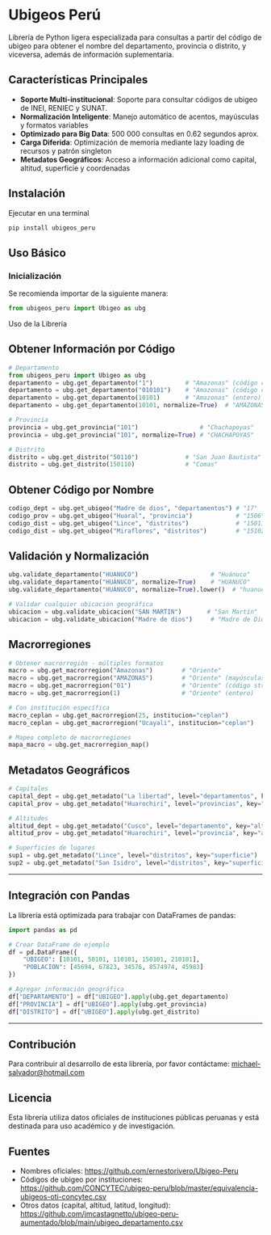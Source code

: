 # Ubigeos Perú

Librería de Python ligera especializada para consultas a partir del código de ubigeo para obtener el nombre del departamento, provincia o distrito, y viceversa, además de información suplementaria.

## Características Principales

- **Soporte Multi-institucional**: Soporte para consultar códigos de ubigeo de INEI, RENIEC y SUNAT.
- **Normalización Inteligente**: Manejo automático de acentos, mayúsculas y formatos variables
- **Optimizado para Big Data**: 500 000 consultas en 0.62 segundos aprox.
- **Carga Diferida**: Optimización de memoria mediante lazy loading de recursos y patrón singleton
- **Metadatos Geográficos**: Acceso a información adicional como capital, altitud, superficie y coordenadas

## Instalación

Ejecutar en una terminal

```bash
pip install ubigeos_peru
```

## Uso Básico

### Inicialización

Se recomienda importar de la siguiente manera:

```python
from ubigeos_peru import Ubigeo as ubg
```
Uso de la Librería
## Obtener Información por Código
```python
# Departamento
from ubigeos_peru import Ubigeo as ubg
departamento = ubg.get_departamento("1")         # "Amazonas" (código corto)
departamento = ubg.get_departamento("010101")    # "Amazonas" (código completo)
departamento = ubg.get_departamento(10101)       # "Amazonas" (entero)
departamento = ubg.get_departamento(10101, normalize=True)  # "AMAZONAS"

# Provincia
provincia = ubg.get_provincia("101")                 # "Chachapoyas"
provincia = ubg.get_provincia("101", normalize=True) # "CHACHAPOYAS"

# Distrito
distrito = ubg.get_distrito("50110")             # "San Juan Bautista"
distrito = ubg.get_distrito(150110)              # "Comas"
```
## Obtener Código por Nombre
```python
codigo_dept = ubg.get_ubigeo("Madre de dios", "departamentos") # "17"
codigo_prov = ubg.get_ubigeo("Huaral", "provincia")            # "1506"
codigo_dist = ubg.get_ubigeo("Lince", "distritos")             # "150116"
codigo_dist = ubg.get_ubigeo("Miraflores", "distritos")        # "151021"
```

## Validación y Normalización
```python
ubg.validate_departamento("HUANUCO")                    # "Huánuco"
ubg.validate_departamento("HUÁNUCO", normalize=True)    # "HUANUCO"
ubg.validate_departamento("HUÁNUCO", normalize=True).lower()  # "huanuco"

# Validar cualquier ubicación geográfica
ubicacion = ubg.validate_ubicacion("SAN MARTIN")       # "San Martín"
ubicacion = ubg.validate_ubicacion("Madre de dios")     # "Madre de Dios"
```

## Macrorregiones

```python
# Obtener macrorregión - múltiples formatos
macro = ubg.get_macrorregion("Amazonas")        # "Oriente"
macro = ubg.get_macrorregion("AMAZONAS")        # "Oriente" (mayúsculas)
macro = ubg.get_macrorregion("01")              # "Oriente" (código string)
macro = ubg.get_macrorregion(1)                 # "Oriente" (entero)

# Con institución específica
macro_ceplan = ubg.get_macrorregion(25, institucion="ceplan")           # "Nororiente"
macro_ceplan = ubg.get_macrorregion("Ucayali", institucion="ceplan")    # "Nororiente"

# Mapeo completo de macrorregiones
mapa_macro = ubg.get_macrorregion_map()
```

## Metadatos Geográficos

```python
# Capitales
capital_dept = ubg.get_metadato("La libertad", level="departamentos", key="capital") # "Trujillo"
capital_prov = ubg.get_metadato("Huarochiri", level="provincias", key="capital")     # "Matucana"

# Altitudes
altitud_dept = ubg.get_metadato("Cusco", level="departamento", key="altitud")       # "3439"
altitud_prov = ubg.get_metadato("Huarochiri", level="provincia", key="altitud")     # "2395"

# Superficies de lugares
sup1 = ubg.get_metadato("Lince", level="distritos", key="superficie")               # "3.03"
sup2 = ubg.get_metadato("San Isidro", level="distritos", key="superficie")          # "11.1"

```

---

## Integración con Pandas

La librería está optimizada para trabajar con DataFrames de pandas:

```python
import pandas as pd

# Crear DataFrame de ejemplo
df = pd.DataFrame({
    "UBIGEO": [10101, 50101, 110101, 150101, 210101],
    "POBLACION": [45694, 67823, 34576, 8574974, 45983]
})

# Agregar información geográfica
df["DEPARTAMENTO"] = df["UBIGEO"].apply(ubg.get_departamento)
df["PROVINCIA"] = df["UBIGEO"].apply(ubg.get_provincia)
df["DISTRITO"] = df["UBIGEO"].apply(ubg.get_distrito)
```

---

## Contribución

Para contribuir al desarrollo de esta librería, por favor contáctame: michael-salvador@hotmail.com

## Licencia

Esta librería utiliza datos oficiales de instituciones públicas peruanas y está destinada para uso académico y de investigación.


## Fuentes
 - Nombres oficiales: https://github.com/ernestorivero/Ubigeo-Peru
 - Códigos de ubigeo por instituciones: https://github.com/CONCYTEC/ubigeo-peru/blob/master/equivalencia-ubigeos-oti-concytec.csv
 - Otros datos (capital, altitud, latitud, longitud): https://github.com/jmcastagnetto/ubigeo-peru-aumentado/blob/main/ubigeo_departamento.csv